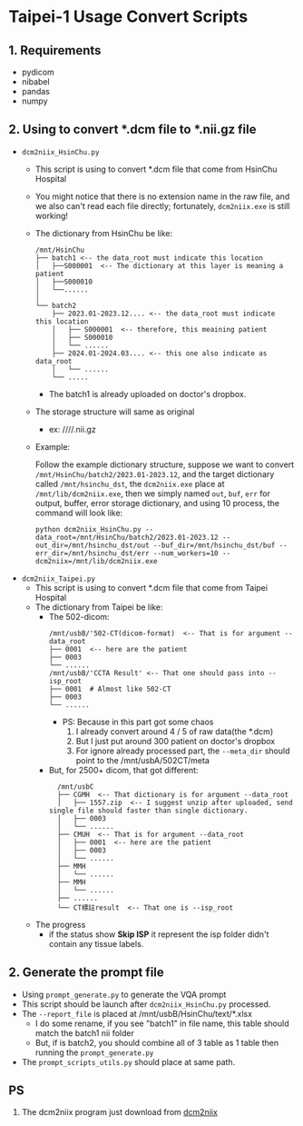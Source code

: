 # Taipei-1 Usage Convert Scripts
## 1. Requirements
- pydicom
- nibabel
- pandas
- numpy
## 2. Using to convert *.dcm file to *.nii.gz file
- `dcm2niix_HsinChu.py`
  - This script is using to convert *.dcm file that come from HsinChu Hospital
  - You might notice that there is no extension name in the raw file, and we also can't read each file directly; fortunately, `dcm2niix.exe` is still working!
  - The dictionary from HsinChu be like:
    ```
    /mnt/HsinChu
    ├── batch1 <-- the data_root must indicate this location
    │   ├──S000001  <-- The dictionary at this layer is meaning a patient
    │   ├──S000010
    │   └──......
    │       
    └── batch2
        ├── 2023.01-2023.12.... <-- the data_root must indicate this location
        │   ├── S000001  <-- therefore, this meaining patient
        │   ├── S000010
        │   └── ......
        ├── 2024.01-2024.03.... <-- this one also indicate as data_root
        │   └── ......
        └── .....
    ```
    - The batch1 is already uploaded on doctor's dropbox.
  - The storage structure will same as original
    - ex: <the path for patient>/<series number>/<instance uid>/<cardiac phase>/<name generated by dcm2niix.exe>.nii.gz
  - Example:
    
      Follow the example dictionary structure, suppose we want to convert `/mnt/HsinChu/batch2/2023.01-2023.12`, and the target dictionary called `/mnt/hsinchu_dst`, the `dcm2niix.exe` place at `/mnt/lib/dcm2niix.exe`, then we simply named `out`, `buf`, `err` for output, buffer, error storage dictionary, and using 10 process, the command will look like: 
    ```bash=
    python dcm2niix_HsinChu.py --data_root=/mnt/HsinChu/batch2/2023.01-2023.12 --out_dir=/mnt/hsinchu_dst/out --buf_dir=/mnt/hsinchu_dst/buf --err_dir=/mnt/hsinchu_dst/err --num_workers=10 --dcm2niix=/mnt/lib/dcm2niix.exe
    ```
- `dcm2niix_Taipei.py`
  - This script is using to convert *.dcm file that come from Taipei Hospital
  - The dictionary from Taipei be like:
    - The 502-dicom:
      ```
      /mnt/usbB/'502-CT(dicom-format)  <-- That is for argument --data_root
      ├── 0001  <-- here are the patient
      ├── 0003
      └── ......
      /mnt/usbB/'CCTA Result' <-- That one should pass into --isp_root
      ├── 0001  # Almost like 502-CT
      ├── 0003
      └── ......
      ```
      - PS: Because in this part got some chaos
        1. I already convert around 4 / 5 of raw data(the *.dcm)
        2. But I just put around 300 patient on doctor's dropbox
        3. For ignore already processed part, the `--meta_dir` should point to the /mnt/usbA/502CT/meta 
    - But, for 2500+ dicom, that got different:
      ```
        /mnt/usbC 
        ├── CGMH  <-- That dictionary is for argument --data_root
        │   ├── 1557.zip  <-- I suggest unzip after uploaded, send single file should faster than single dictionary.
        │   ├── 0003
        │   └── ......
        ├── CMUH  <-- That is for argument --data_root
        │   ├── 0001  <-- here are the patient
        │   ├── 0003
        │   └── ......
        ├── MMH
        │   └── ......
        ├── MMH
        │   └── ......
        ├── ......
        └── CT標註result  <-- That one is --isp_root
        ```
  - The progress
    - if the status show **Skip ISP** it represent the isp folder didn't contain any tissue labels.
## 2. Generate the prompt file
- Using `prompt_generate.py` to generate the VQA prompt 
- This script should be launch after `dcm2niix_HsinChu.py` processed.
- The `--report_file` is placed at /mnt/usbB/HsinChu/text/*.xlsx
  - I do some rename, if you see "batch1" in file name, this table should match the batch1 nii folder
  - But, if is batch2, you should combine all of 3 table as 1 table then running the `prompt_generate.py`
- The `prompt_scripts_utils.py` should place at same path.
## PS
1. The dcm2niix program just download from [dcm2niix](https://github.com/rordenlab/dcm2niix/releases)

